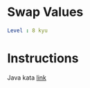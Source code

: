 # Swap Values

```yaml
Level : 8 kyu
```

# Instructions

Java kata [link](https://www.codewars.com/kata/5388f0e00b24c5635e000fc6/train/java)